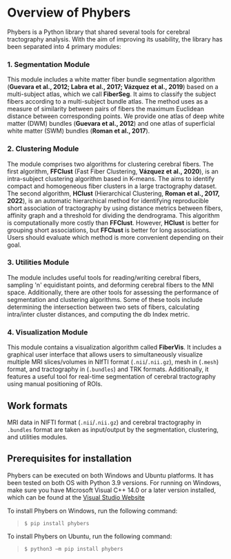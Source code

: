 # Overview of Phybers
Phybers is a Python library that shared several tools for cerebral tractography analysis. With the aim of improving its usability, the library has been separated into 4 primary modules:
### 1.	Segmentation Module
This module includes a white matter fiber bundle segmentation algorithm (**Guevara et al., 2012; Labra et al., 2017; Vázquez et al., 2019**) based on a multi-subject atlas, which we call **FiberSeg**. It aims to classify the subject fibers according to a multi-subject bundle atlas. The method uses as a measure of similarity between pairs of fibers the maximum Euclidean distance between corresponding points. We provide one atlas of deep white matter (DWM) bundles (**Guevara et al., 2012**) and one atlas of superficial white matter (SWM) bundles (**Roman et al., 2017**). <!--Furthermore, other atlases are available for downloading from the Phybers website, such as a new SWM bundle atlas (**Roman et al. , 2022**), and the DWM and SWM bundle atlas of (Zhang et al., 2018) in the format required by the segmentation algorithm. All the atlases are in the MNI space.
There will be two additional cerebral fiber segmentation algorithms added in future updates. The first one will use a cortical surface atlas (**López-López et al., 2020**), and the second one will utilize an anatomical regions atlas( **Hernan Hernández et al., 2023**).-->
### 2.	Clustering Module
The module comprises two algorithms for clustering cerebral fibers. The first algorithm, **FFClust** (Fast Fiber Clustering, **Vázquez et al., 2020**), is an intra-subject clustering algorithm based in K-means. The aims to identify compact and homogeneous fiber clusters in a large tractography dataset. The second algorithm, **HClust** (Hierarchical Clustering, **Roman et al., 2017, 2022**), is an automatic hierarchical method for identifying reproducible short association of tractography by using distance metrics between fibers, affinity graph and a threshold for dividing the dendrograma. This algorithm is computationally more costly than **FFClust**. However, **HClust** is better for grouping short associations, but **FFClust** is better for long associations. Users should evaluate which method is more convenient depending on their goal.
### 3.	Utilities Module
The module includes useful tools for reading/writing cerebral fibers, sampling 'n' equidistant points, and deforming cerebral fibers to the MNI space. Additionally, there are other tools for assessing the performance of segmentation and clustering algorithms. Some of these tools include determining the intersection between two sets of fibers, calculating intra/inter cluster distances, and computing the db Index metric.
### 4.	Visualization Module
This module contains a visualization algorithm called **FiberVis**. It includes a graphical user interface that allows users to simultaneously visualize multiple MRI slices/volumes in NIfTI format (`.nii`/`.nii.gz`), mesh in (`.mesh`) format, and tractography in (`.bundles`) and TRK formats. Additionally, it features a useful tool for real-time segmentation of cerebral tractography using manual positioning of ROIs.
## Work formats
MRI data in NIFTI format (`.nii`/`.nii.gz`) and cerebral tractography in `.bundles` format are taken as input/output by the segmentation, clustering, and utilities modules.
## Prerequisites for installation
Phybers can be executed on both Windows and Ubuntu platforms. It has been tested on both OS with Python 3.9 versions.
For running on Windows, make sure you have Microsoft Visual C++ 14.0 or a later version installed, which can be found at the [Visual Studio Website](https://visualstudio.microsoft.com/visual-cpp-build-tools)

To install Phybers on Windows, run the following command:
>```$ pip install phybers```

To install Phybers on Ubuntu, run the following command:
>```$ python3 –m pip install phybers```

